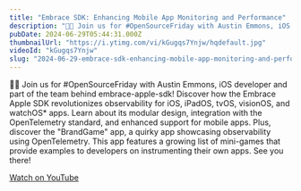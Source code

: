 ```yaml
---
title: "Embrace SDK: Enhancing Mobile App Monitoring and Performance"
description: "🍏📱 Join us for #OpenSourceFriday with Austin Emmons, iOS developer and part of the team behind embrace-apple-sdk! Discover how the Embrace Apple SDK revolutionizes observability for iOS, iPadOS, tvOS, visionOS, and watchOS* apps. Learn about its modular design, integration with the OpenTelemetry standard, and enhanced support for mobile apps. Plus, discover the \"BrandGame\" app, a quirky app showcasing observability using OpenTelemetry. This app features a growing list of mini-games that provide examples to developers on instrumenting their own apps. See you there!"
pubDate: 2024-06-29T05:44:31.000Z
thumbnailUrl: "https://i.ytimg.com/vi/kGugqs7Ynjw/hqdefault.jpg"
videoId: "kGugqs7Ynjw"
slug: "2024-06-29-embrace-sdk-enhancing-mobile-app-monitoring-and-performance"
---
```


🍏📱 Join us for #OpenSourceFriday with Austin Emmons, iOS developer and part of the team behind embrace-apple-sdk! Discover how the Embrace Apple SDK revolutionizes observability for iOS, iPadOS, tvOS, visionOS, and watchOS* apps. Learn about its modular design, integration with the OpenTelemetry standard, and enhanced support for mobile apps. Plus, discover the "BrandGame" app, a quirky app showcasing observability using OpenTelemetry. This app features a growing list of mini-games that provide examples to developers on instrumenting their own apps. See you there!

[Watch on YouTube](https://www.youtube.com/watch?v=kGugqs7Ynjw)

